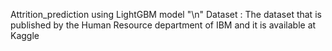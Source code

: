 Attrition_prediction using LightGBM model "\n"
Dataset : The dataset that is published by the Human Resource department of IBM  and it is available at Kaggle

